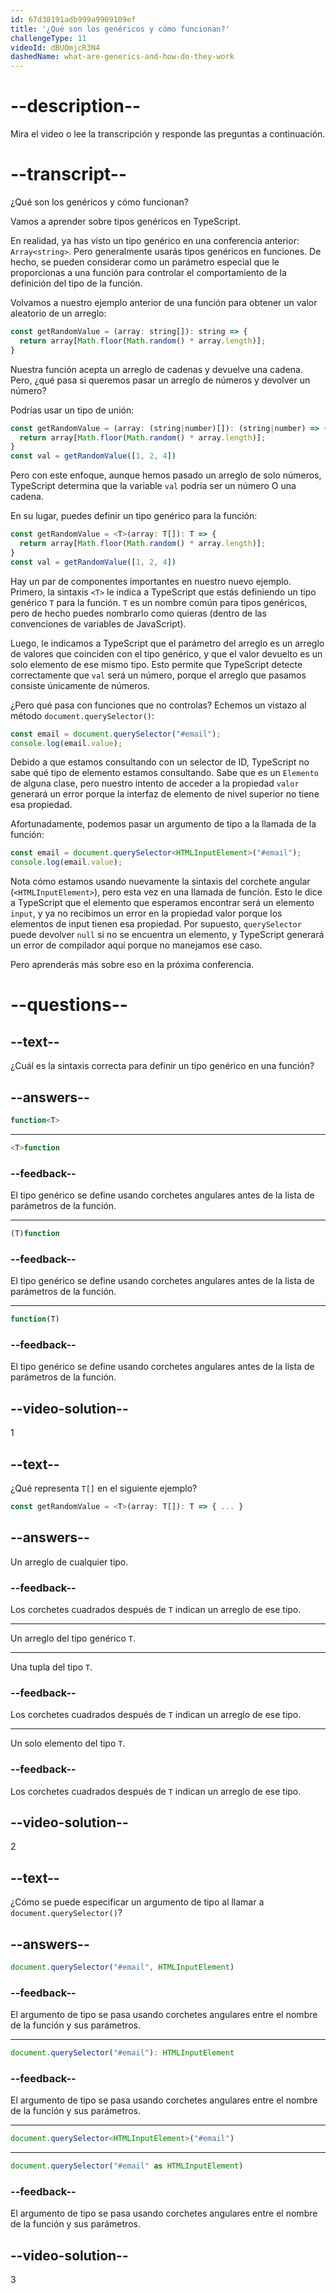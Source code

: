 ```yaml
---
id: 67d30191adb999a9909109ef
title: '¿Qué son los genéricos y cómo funcionan?'
challengeType: 11
videoId: dBUOmjcR3N4
dashedName: what-are-generics-and-how-do-they-work
---
```


# --description--

Mira el video o lee la transcripción y responde las preguntas a continuación.

# --transcript--

¿Qué son los genéricos y cómo funcionan?

Vamos a aprender sobre tipos genéricos en TypeScript.

En realidad, ya has visto un tipo genérico en una conferencia anterior: `Array<string>`. Pero generalmente usarás tipos genéricos en funciones. De hecho, se pueden considerar como un parámetro especial que le proporcionas a una función para controlar el comportamiento de la definición del tipo de la función.

Volvamos a nuestro ejemplo anterior de una función para obtener un valor aleatorio de un arreglo:

```js
const getRandomValue = (array: string[]): string => {
  return array[Math.floor(Math.random() * array.length)];
}
```

Nuestra función acepta un arreglo de cadenas y devuelve una cadena. Pero, ¿qué pasa si queremos pasar un arreglo de números y devolver un número?

Podrías usar un tipo de unión:

```js
const getRandomValue = (array: (string|number)[]): (string|number) => {
  return array[Math.floor(Math.random() * array.length)];
}
const val = getRandomValue([1, 2, 4])
```

Pero con este enfoque, aunque hemos pasado un arreglo de solo números, TypeScript determina que la variable `val` podría ser un número O una cadena.

En su lugar, puedes definir un tipo genérico para la función:

```js
const getRandomValue = <T>(array: T[]): T => {
  return array[Math.floor(Math.random() * array.length)];
}
const val = getRandomValue([1, 2, 4])
```

Hay un par de componentes importantes en nuestro nuevo ejemplo. Primero, la sintaxis `<T>` le indica a TypeScript que estás definiendo un tipo genérico `T` para la función. `T` es un nombre común para tipos genéricos, pero de hecho puedes nombrarlo como quieras (dentro de las convenciones de variables de JavaScript).

Luego, le indicamos a TypeScript que el parámetro del arreglo es un arreglo de valores que coinciden con el tipo genérico, y que el valor devuelto es un solo elemento de ese mismo tipo. Esto permite que TypeScript detecte correctamente que `val` será un número, porque el arreglo que pasamos consiste únicamente de números.

¿Pero qué pasa con funciones que no controlas? Echemos un vistazo al método `document.querySelector()`:

```js
const email = document.querySelector("#email");
console.log(email.value);
```

Debido a que estamos consultando con un selector de ID, TypeScript no sabe qué tipo de elemento estamos consultando. Sabe que es un `Elemento` de alguna clase, pero nuestro intento de acceder a la propiedad `valor` generará un error porque la interfaz de elemento de nivel superior no tiene esa propiedad.

Afortunadamente, podemos pasar un argumento de tipo a la llamada de la función:

```js
const email = document.querySelector<HTMLInputElement>("#email");
console.log(email.value);
```

Nota cómo estamos usando nuevamente la sintaxis del corchete angular (`<HTMLInputElement>`), pero esta vez en una llamada de función. Esto le dice a TypeScript que el elemento que esperamos encontrar será un elemento `input`, y ya no recibimos un error en la propiedad valor porque los elementos de input tienen esa propiedad. Por supuesto, `querySelector` puede devolver `null` si no se encuentra un elemento, y TypeScript generará un error de compilador aquí porque no manejamos ese caso.

Pero aprenderás más sobre eso en la próxima conferencia.

# --questions--

## --text--

¿Cuál es la sintaxis correcta para definir un tipo genérico en una función?

## --answers--

```ts
function<T>
```

---

```ts
<T>function
```

### --feedback--

El tipo genérico se define usando corchetes angulares antes de la lista de parámetros de la función.

---

```ts
(T)function
```

### --feedback--

El tipo genérico se define usando corchetes angulares antes de la lista de parámetros de la función.

---

```ts
function(T)
```

### --feedback--

El tipo genérico se define usando corchetes angulares antes de la lista de parámetros de la función.

## --video-solution--

1

## --text--

¿Qué representa `T[]` en el siguiente ejemplo?

```ts
const getRandomValue = <T>(array: T[]): T => { ... }
```

## --answers--

Un arreglo de cualquier tipo.

### --feedback--

Los corchetes cuadrados después de `T` indican un arreglo de ese tipo.

---

Un arreglo del tipo genérico `T`.

---

Una tupla del tipo `T`.

### --feedback--

Los corchetes cuadrados después de `T` indican un arreglo de ese tipo.

---

Un solo elemento del tipo `T`.

### --feedback--

Los corchetes cuadrados después de `T` indican un arreglo de ese tipo.

## --video-solution--

2

## --text--

¿Cómo se puede especificar un argumento de tipo al llamar a `document.querySelector()`?

## --answers--

```js
document.querySelector("#email", HTMLInputElement)
```

### --feedback--

El argumento de tipo se pasa usando corchetes angulares entre el nombre de la función y sus parámetros.

---

```js
document.querySelector("#email"): HTMLInputElement
```

### --feedback--

El argumento de tipo se pasa usando corchetes angulares entre el nombre de la función y sus parámetros.

---

```js
document.querySelector<HTMLInputElement>("#email")
```

---

```js
document.querySelector("#email" as HTMLInputElement)
```

### --feedback--

El argumento de tipo se pasa usando corchetes angulares entre el nombre de la función y sus parámetros.

## --video-solution--

3
